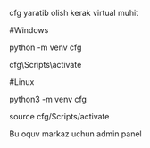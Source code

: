 cfg yaratib olish kerak virtual muhit

#Windows

python -m venv cfg

cfg\Scripts\activate

#Linux

python3 -m venv cfg

source cfg/Scripts/activate

Bu oquv markaz uchun admin panel

